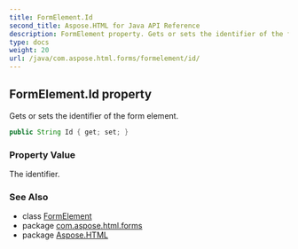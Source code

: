 ```yaml
---
title: FormElement.Id
second_title: Aspose.HTML for Java API Reference
description: FormElement property. Gets or sets the identifier of the form element
type: docs
weight: 20
url: /java/com.aspose.html.forms/formelement/id/
---
```

## FormElement.Id property

Gets or sets the identifier of the form element.

```java
public String Id { get; set; }
```

### Property Value

The identifier.

### See Also

* class [FormElement](../)
* package [com.aspose.html.forms](../../formelement/)
* package [Aspose.HTML](../../../)
